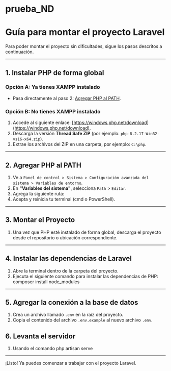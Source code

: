# prueba_ND

# Guía para montar el proyecto Laravel

Para poder montar el proyecto sin dificultades, sigue los pasos descritos a continuación.

---

## 1. Instalar PHP de forma global

### Opción A: Ya tienes XAMPP instalado
- Pasa directamente al paso 2: [Agregar PHP al PATH](#2-agregar-php-al-path).

### Opción B: No tienes XAMPP instalado
1. Accede al siguiente enlace: [https://windows.php.net/download](https://windows.php.net/download).
2. Descarga la versión **Thread Safe ZIP** (por ejemplo: `php-8.2.17-Win32-vs16-x64.zip`).
3. Extrae los archivos del ZIP en una carpeta, por ejemplo: `C:\php`.

---

## 2. Agregar PHP al PATH

1. Ve a `Panel de control > Sistema > Configuración avanzada del sistema > Variables de entorno`.
2. En **"Variables del sistema"**, selecciona `Path` > `Editar`.
3. Agrega la siguiente ruta:  
4. Acepta y reinicia tu terminal (cmd o PowerShell).

---

## 3. Montar el Proyecto

1. Una vez que PHP esté instalado de forma global, descarga el proyecto desde el repositorio o ubicación correspondiente.

---

## 4. Instalar las dependencias de Laravel

1. Abre la terminal dentro de la carpeta del proyecto.
2. Ejecuta el siguiente comando para instalar las dependencias de PHP:
composer install
node_modules


---

## 5. Agregar la conexión a la base de datos

1. Crea un archivo llamado `.env` en la raíz del proyecto.
2. Copia el contenido del archivo `.env.example` al nuevo archivo `.env`.

## 6. Levanta el servidor

1. Usando el comando php artisan serve

---

¡Listo! Ya puedes comenzar a trabajar con el proyecto Laravel.
